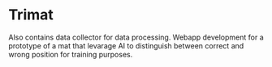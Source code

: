 # Trimat
Also contains data collector for data processing.
Webapp development for a prototype of a mat that levarage AI to distinguish between correct and wrong position for training purposes.
